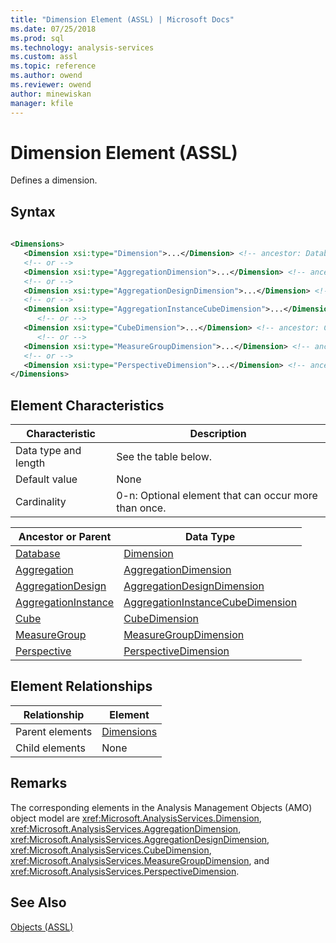 ```yaml
---
title: "Dimension Element (ASSL) | Microsoft Docs"
ms.date: 07/25/2018
ms.prod: sql
ms.technology: analysis-services
ms.custom: assl
ms.topic: reference
ms.author: owend
ms.reviewer: owend
author: minewiskan
manager: kfile
---
```

# Dimension Element (ASSL)

  Defines a dimension.  
  
## Syntax  
  
```xml  
  
<Dimensions>  
   <Dimension xsi:type="Dimension">...</Dimension> <!-- ancestor: Database -->  
   <!-- or -->  
   <Dimension xsi:type="AggregationDimension">...</Dimension> <!-- ancestor: Aggregation -->  
   <!-- or -->  
   <Dimension xsi:type="AggregationDesignDimension">...</Dimension> <!-- ancestor: AggregationDesign -->  
   <!-- or -->  
   <Dimension xsi:type="AggregationInstanceCubeDimension">...</Dimension> <!-- ancestor: AggregationInstance -->  
      <!-- or -->  
   <Dimension xsi:type="CubeDimension">...</Dimension> <!-- ancestor: Cube -->  
      <!-- or -->  
   <Dimension xsi:type="MeasureGroupDimension">...</Dimension> <!-- ancestor: MeasureGroup -->  
   <!-- or -->  
   <Dimension xsi:type="PerspectiveDimension">...</Dimension> <!-- ancestor: Perspective -->  
</Dimensions>  
```  
  
## Element Characteristics  
  
|Characteristic|Description|  
|--------------------|-----------------|  
|Data type and length|See the table below.|  
|Default value|None|  
|Cardinality|0-n: Optional element that can occur more than once.|  
  
|Ancestor or Parent|Data Type|  
|------------------------|---------------|  
|[Database](../objects/database-element-assl.md)|[Dimension](data-type/dimension-data-type-assl.md)|  
|[Aggregation](../objects/aggregation-element-assl.md)|[AggregationDimension](data-type/aggregationdimension-data-type-assl.md)|  
|[AggregationDesign](../objects/aggregationdesign-element-assl.md)|[AggregationDesignDimension](data-type/aggregationdesigndimension-data-type-assl.md)|  
|[AggregationInstance](../objects/aggregationinstance-element-assl.md)|[AggregationInstanceCubeDimension](data-type/aggregationinstancecubedimension-data-type-assl.md)|  
|[Cube](../objects/cube-element-assl.md)|[CubeDimension](data-type/cubedimension-data-type-assl.md)|  
|[MeasureGroup](../objects/measuregroup-element-assl.md)|[MeasureGroupDimension](data-type/measuregroupdimension-data-type-assl.md)|  
|[Perspective](../objects/perspective-element-assl.md)|[PerspectiveDimension](data-type/perspectivedimension-data-type-assl.md)|  
  
## Element Relationships  
  
|Relationship|Element|  
|------------------|-------------|  
|Parent elements|[Dimensions](../collections/dimensions-element-assl.md)|  
|Child elements|None|  
  
## Remarks  
 The corresponding elements in the Analysis Management Objects (AMO) object model are <xref:Microsoft.AnalysisServices.Dimension>, <xref:Microsoft.AnalysisServices.AggregationDimension>, <xref:Microsoft.AnalysisServices.AggregationDesignDimension>, <xref:Microsoft.AnalysisServices.CubeDimension>, <xref:Microsoft.AnalysisServices.MeasureGroupDimension>, and <xref:Microsoft.AnalysisServices.PerspectiveDimension>.  
  
## See Also  
 [Objects &#40;ASSL&#41;](../objects/objects-assl.md)  
  
  

